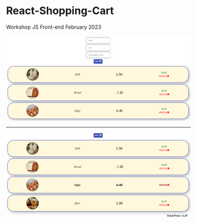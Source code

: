 # React-Shopping-Cart
Workshop JS Front-end February 2023

<img src="https://github.com/GalkaKG/React-Shopping-Cart/blob/main/React%20Shopping%20Cart.png" />
<hr/>

<img src="https://github.com/GalkaKG/React-Shopping-Cart/blob/main/React%20shopping%20cart%202.png" />
